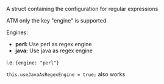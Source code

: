 A struct containing the configuration for regular expressions

ATM only the key "engine" is supported

Engines:

- **perl:** Use perl as regex engine
- **java:** Use java as regex engine

i.e. `{engine: "perl"}`

``` this.useJavaAsRegexEngine = true; ``` also works
